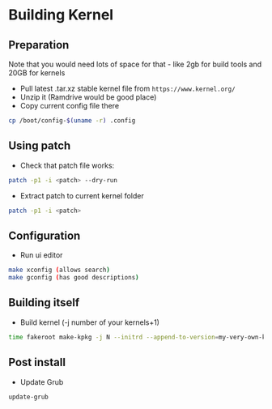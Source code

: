 # Building Kernel
## Preparation
Note that you would need lots of space for that - like 2gb for build tools and 20GB for kernels

* Pull latest .tar.xz stable kernel file from `https://www.kernel.org/`
* Unzip it (Ramdrive would be good place)
* Copy current config file there 
```bash
cp /boot/config-$(uname -r) .config
```

## Using patch
* Check that patch file works:
```bash
patch -p1 -i <patch> --dry-run
```
* Extract patch to current kernel folder
```bash
patch -p1 -i <patch>
```
## Configuration

* Run ui editor
```bash
make xconfig (allows search)
make gconfig (has good descriptions)
```
## Building itself

* Build kernel (-j number of your kernels+1)
```bash
time fakeroot make-kpkg -j N --initrd --append-to-version=my-very-own-kernel kernel-image kernel-headers
```

## Post install

* Update Grub
```bash
update-grub
```
